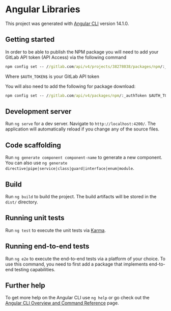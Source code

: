 # Angular Libraries

This project was generated with [Angular CLI](https://github.com/angular/angular-cli) version 14.1.0.

## Getting started

In order to be able to publish the NPM package you will need to add your GitLab API token (API Access) via the following command

```cmd
npm config set -- //gitlab.com/api/v4/projects/38278038/packages/npm/:_authToken $AUTH_TOKEN$
```

Where `$AUTH_TOKEN$` is your GitLab API token

You will also need to add the following for package download:

```cmd
npm config set -- //gitlab.com/api/v4/packages/npm/:_authToken $AUTH_TOKEN$
```

## Development server

Run `ng serve` for a dev server. Navigate to `http://localhost:4200/`. The application will automatically reload if you change any of the source files.

## Code scaffolding

Run `ng generate component component-name` to generate a new component. You can also use `ng generate directive|pipe|service|class|guard|interface|enum|module`.

## Build

Run `ng build` to build the project. The build artifacts will be stored in the `dist/` directory.

## Running unit tests

Run `ng test` to execute the unit tests via [Karma](https://karma-runner.github.io).

## Running end-to-end tests

Run `ng e2e` to execute the end-to-end tests via a platform of your choice. To use this command, you need to first add a package that implements end-to-end testing capabilities.

## Further help

To get more help on the Angular CLI use `ng help` or go check out the [Angular CLI Overview and Command Reference](https://angular.io/cli) page.
